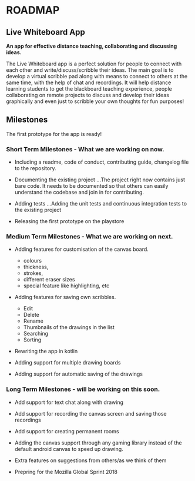 # ROADMAP

## Live Whiteboard App

**__An app for effective distance teaching, collaborating and discussing ideas.__**

The Live Whiteboard app is a perfect solution for people to connect with each other and write/discuss/scribble their ideas. The main goal is to develop a virtual scribble pad along with means to connect to others at the same time, with the help of chat and recordings. It will help distance learning students to get the blackboard teaching experience, people collaborating on remote projects to discuss and develop their ideas graphically and even just to scribble your own thoughts for fun purposes!

## Milestones

The first prototype for the app is ready!

### Short Term Milestones - What we are working on now.

* Including a readme, code of conduct, contributing guide, changelog file to the repository.

* Documenting the existing project
...The project right now contains just bare code. It needs to be documented so that others can easily understand the codebase and join in for contributing.
   
* Adding tests
...Adding the unit tests and continuous integration tests to the existing project
   
* Releasing the first prototype on the playstore

### Medium Term Milestones - What we are working on next.

* Adding features for customisation of the canvas board.
  + colours 
  + thickness, 
  + strokes, 
  + different eraser sizes
  + special feature like highlighting, etc

* Adding features for saving own scribbles.
  * Edit
  * Delete
  * Rename
  * Thumbnails of the drawings in the list
  * Searching
  * Sorting
   
* Rewriting the app in kotlin

* Adding support for multiple drawing boards

* Adding support for automatic saving of the drawings

### Long Term Milestones - will be working on this soon.

* Add support for text chat along with drawing

* Add support for recording the canvas screen and saving those recordings

* Add support for creating permanent rooms 

* Adding the canvas support through any gaming library instead of the default android canvas to speed up drawing.

* Extra features on suggestions from others/as we think of them

* Prepring for the Mozilla Global Sprint 2018

